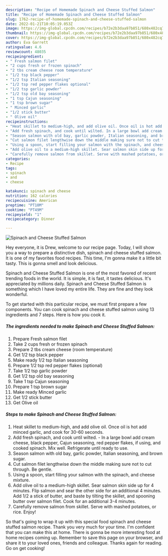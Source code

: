 ```yaml
---
description: "Recipe of Homemade Spinach and Cheese Stuffed Salmon"
title: "Recipe of Homemade Spinach and Cheese Stuffed Salmon"
slug: 1762-recipe-of-homemade-spinach-and-cheese-stuffed-salmon
date: 2022-01-21T10:05:19.053Z
image: https://img-global.cpcdn.com/recipes/b72e2b3daa97b851/680x482cq70/spinach-and-cheese-stuffed-salmon-recipe-main-photo.jpg
thumbnail: https://img-global.cpcdn.com/recipes/b72e2b3daa97b851/680x482cq70/spinach-and-cheese-stuffed-salmon-recipe-main-photo.jpg
cover: https://img-global.cpcdn.com/recipes/b72e2b3daa97b851/680x482cq70/spinach-and-cheese-stuffed-salmon-recipe-main-photo.jpg
author: Eva Garrett
ratingvalue: 4.6
reviewcount: 48035
recipeingredient:
- " Fresh salmon filet"
- "2 cups fresh or frozen spinach"
- "2 tbs cream cheese room temperature"
- "1/2 tsp black pepper"
- "1/2 tsp Italian seasoning"
- "1/2 tsp red pepper flakes optional"
- "1/2 tsp garlic powder"
- "1/2 tsp old bay seasoning"
- "1 tsp Cajun seasoning"
- "1 tsp brown sugar"
- " Minced garlic"
- "1/2 stick butter"
- " Olive oil"
recipeinstructions:
- "Heat skillet to medium-high, and add olive oil. Once oil is hot add minced garlic, and cook for 30-60 seconds."
- "Add fresh spinach, and cook until wilted. In a large bowl add cream cheese, black pepper, Cajun seasoning, red pepper flakes, if using, and cooked spinach. Mix well. Refrigerate until ready to use."
- "Season salmon with old bay, garlic powder, Italian seasoning, and brown sugar."
- "Cut salmon filet lengthwise down the middle making sure not to cut through. Be gentle."
- "Using a spoon, start filling your salmon with the spinach, and cheese mixture."
- "Add olive oil to a medium-high skillet. Sear salmon skin side up for 4 minutes. Flip salmon and sear the other side for an additional 4 minutes. Add 1/2 a stick of butter, and baste by tilting the skillet, and spooning butter over salmon filet. Cook for an additional 3-4 minutes."
- "Carefully remove salmon from skillet. Serve with mashed potatoes, or rice. Enjoy!"
categories:
- Recipe
tags:
- spinach
- and
- cheese

katakunci: spinach and cheese 
nutrition: 162 calories
recipecuisine: American
preptime: "PT10M"
cooktime: "PT49M"
recipeyield: "1"
recipecategory: Dinner

---
```



![Spinach and Cheese Stuffed Salmon](https://img-global.cpcdn.com/recipes/b72e2b3daa97b851/680x482cq70/spinach-and-cheese-stuffed-salmon-recipe-main-photo.jpg)

Hey everyone, it is Drew, welcome to our recipe page. Today, I will show you a way to prepare a distinctive dish, spinach and cheese stuffed salmon. It is one of my favorites food recipes. This time, I'm gonna make it a little bit tasty. This is gonna smell and look delicious.

Spinach and Cheese Stuffed Salmon is one of the most favored of recent trending foods in the world. It is simple, it is fast, it tastes delicious. It's appreciated by millions daily. Spinach and Cheese Stuffed Salmon is something which I have loved my entire life. They are fine and they look wonderful.




To get started with this particular recipe, we must first prepare a few components. You can cook spinach and cheese stuffed salmon using 13 ingredients and 7 steps. Here is how you cook it.

<!--inarticleads1-->

##### The ingredients needed to make Spinach and Cheese Stuffed Salmon:

1. Prepare  Fresh salmon filet
1. Take 2 cups fresh or frozen spinach
1. Prepare 2 tbs cream cheese (room temperature)
1. Get 1/2 tsp black pepper
1. Make ready 1/2 tsp Italian seasoning
1. Prepare 1/2 tsp red pepper flakes (optional)
1. Take 1/2 tsp garlic powder
1. Get 1/2 tsp old bay seasoning
1. Take 1 tsp Cajun seasoning
1. Prepare 1 tsp brown sugar
1. Make ready  Minced garlic
1. Get 1/2 stick butter
1. Get  Olive oil




<!--inarticleads2-->

##### Steps to make Spinach and Cheese Stuffed Salmon:

1. Heat skillet to medium-high, and add olive oil. Once oil is hot add minced garlic, and cook for 30-60 seconds.
1. Add fresh spinach, and cook until wilted. - In a large bowl add cream cheese, black pepper, Cajun seasoning, red pepper flakes, if using, and cooked spinach. Mix well. Refrigerate until ready to use.
1. Season salmon with old bay, garlic powder, Italian seasoning, and brown sugar.
1. Cut salmon filet lengthwise down the middle making sure not to cut through. Be gentle.
1. Using a spoon, start filling your salmon with the spinach, and cheese mixture.
1. Add olive oil to a medium-high skillet. Sear salmon skin side up for 4 minutes. Flip salmon and sear the other side for an additional 4 minutes. Add 1/2 a stick of butter, and baste by tilting the skillet, and spooning butter over salmon filet. Cook for an additional 3-4 minutes.
1. Carefully remove salmon from skillet. Serve with mashed potatoes, or rice. Enjoy!




So that's going to wrap it up with this special food spinach and cheese stuffed salmon recipe. Thank you very much for your time. I'm confident that you can make this at home. There is gonna be more interesting food at home recipes coming up. Remember to save this page on your browser, and share it to your loved ones, friends and colleague. Thanks again for reading. Go on get cooking!

